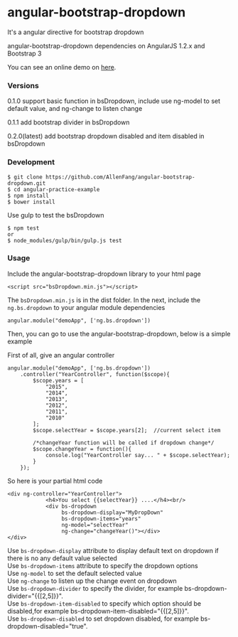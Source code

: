 # angular-bootstrap-dropdown
It's a angular directive for bootstrap dropdown

angular-bootstrap-dropdown dependencies on AngularJS 1.2.x and Bootstrap 3   

You can see an online demo on [here](http://frozen-tundra-7264.herokuapp.com/examples/L8/#).   

### Versions
0.1.0 support basic function in bsDropdown, include use ng-model to set default value, and ng-change to listen change   

0.1.1 add bootstrap divider in bsDropdown 

0.2.0(latest) add bootstrap dropdown disabled and item disabled in bsDropdown 
 

### Development
```
$ git clone https://github.com/AllenFang/angular-bootstrap-dropdown.git
$ cd angular-practice-example
$ npm install
$ bower install
```
Use gulp to test the bsDropdown
```
$ npm test
or
$ node_modules/gulp/bin/gulp.js test
```


### Usage
Include the angular-bootstrap-dropdown library to your html page
```
<script src="bsDropdown.min.js"></script>
```
The ```bsDropdown.min.js``` is in the dist folder.
In the next, include the ```ng.bs.dropdown``` to your angular module dependencies  
```
angular.module("demoApp", ['ng.bs.dropdown'])
```
Then, you can go to use the angular-bootstrap-dropdown, below is a simple example  

First of all, give an angular controller
```
angular.module("demoApp", ['ng.bs.dropdown'])
	.controller("YearController", function($scope){
		$scope.years = [
			"2015",
			"2014",
			"2013",
			"2012",
			"2011",
			"2010"
		];
		$scope.selectYear = $scope.years[2];  //current select item
		
		/*changeYear function will be called if dropdown change*/
		$scope.changeYear = function(){
			console.log("YearController say... " + $scope.selectYear);
		}
	});
```

So here is your partial html code
```
<div ng-controller="YearController">
			<h4>You select {{selectYear}} ....</h4><br/>
			<div bs-dropdown 
			     bs-dropdown-display="MyDropDown" 
				 bs-dropdown-items="years" 
			     ng-model="selectYear" 
			     ng-change="changeYear()"></div>
</div>
```

Use ```bs-dropdown-display``` attribute to display default text on dropdown if there is no any default value selected  
Use ```bs-dropdown-items``` attribute to specify the dropdown options  
Use ```ng-model``` to set the default selected value   
Use ```ng-change``` to listen up the change event on dropdown  
Use ```bs-dropdown-divider``` to specify the divider, for example bs-dropdown-divider="{{[2,5]}}".   
Use ```bs-dropdown-item-disabled``` to specify which option should be disabled,for example bs-dropdown-item-disabled="{{[2,5]}}".   
Use ```bs-dropdown-disabled``` to set dropdown disabled, for example bs-dropdown-disabled="true".